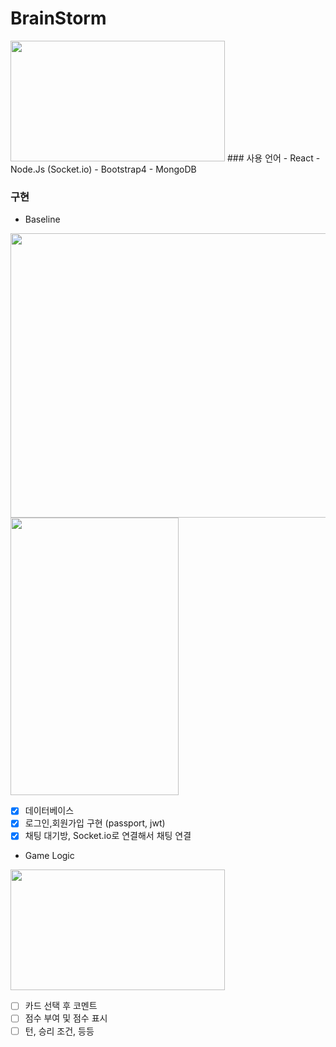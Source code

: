 # BrainStorm
<img src="https://i.ytimg.com/vi/yBKujVnlniQ/hq720.jpg?sqp=-oaymwEhCK4FEIIDSFryq4qpAxMIARUAAAAAGAElAADIQj0AgKJD&rs=AOn4CLDdlNPttJqIApV8u9zqRo7hoQQVdw" height="193px" width="343px">
### 사용 언어
- React
- Node.Js (Socket.io)
- Bootstrap4
- MongoDB

### 구현

- Baseline
<img src="https://ifh.cc/g/QmHBGg.png" height="455px" width="900px">
<img src="https://ifh.cc/g/IFd6Yi.png" height="444px" width="269px">

- [x] 데이터베이스
- [x] 로그인,회원가입 구현 (passport, jwt)
- [x] 채팅 대기방, Socket.io로 연결해서 채팅 연결

- Game Logic

<img src="https://www.divedice.com/uploaded/editor/7886866e742569ad3dfb6978e24dc15b_1498462644_1197.jpg" height="193px" width="343px">

- [ ] 카드 선택 후 코멘트
- [ ] 점수 부여 및 점수 표시
- [ ] 턴, 승리 조건, 등등
